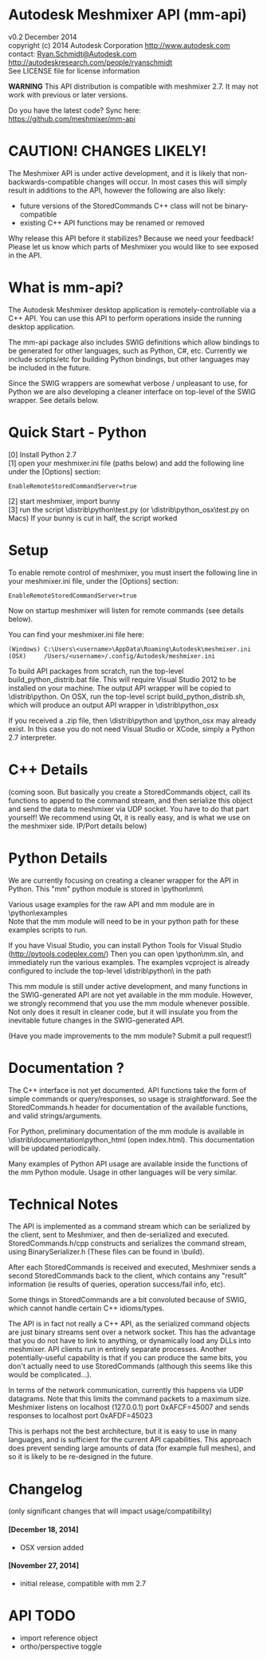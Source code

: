 # Autodesk Meshmixer API  (mm-api)  
v0.2 December 2014  
copyright (c) 2014 Autodesk Corporation    http://www.autodesk.com  
contact:   Ryan.Schmidt@Autodesk.com       http://autodeskresearch.com/people/ryanschmidt  
See LICENSE file for license information  

**WARNING** This API distribution is compatible with meshmixer 2.7.
It may not work with previous or later versions.

Do you have the latest code? Sync here: https://github.com/meshmixer/mm-api


CAUTION! CHANGES LIKELY! 
===================================================
The Meshmixer API is under active development, and it is
likely that non-backwards-compatible changes will occur. 
In most cases this will simply result in additions to the API, 
however the following are also likely:
   - future versions of the StoredCommands C++ class will not be binary-compatible
   - existing C++ API functions may be renamed or removed

Why release this API before it stabilizes? Because we need
your feedback! Please let us know which parts of Meshmixer
you would like to see exposed in the API.


What is mm-api?
===============
The Autodesk Meshmixer desktop application is remotely-controllable via a 
C++ API. You can use this API to perform operations inside the running
desktop application. 

The mm-api package also includes SWIG definitions which allow bindings
to be generated for other languages, such as Python, C#, etc.
Currently we include scripts/etc for building Python bindings,
but other languages may be included in the future.

Since the SWIG wrappers are somewhat verbose / unpleasant to use,
for Python we are also developing a cleaner interface on top-level
of the SWIG wrapper. See details below.



Quick Start - Python
====================
[0] Install Python 2.7  
[1] open your meshmixer.ini file (paths below) and add the following 
   line under the [Options] section:   

    EnableRemoteStoredCommandServer=true

[2] start meshmixer, import bunny  
[3] run the script \distrib\python\test.py (or \distrib\python_osx\test.py on Macs)
   If your bunny is cut in half, the script worked

   
   

Setup
========

To enable remote control of meshmixer, you must insert the following line
in your meshmixer.ini file, under the [Options] section:
   
    EnableRemoteStoredCommandServer=true
   
Now on startup meshmixer will listen for remote commands (see details below).

You can find your meshmixer.ini file here:

    (Windows) C:\Users\<username>\AppData\Roaming\Autodesk\meshmixer.ini  
    (OSX)     /Users/<username>/.config/Autodesk/meshmixer.ini

To build API packages from scratch, run the top-level build_python_distrib.bat file.
This will require Visual Studio 2012 to be installed on your machine.
The output API wrapper will be copied to \distrib\python.
On OSX, run the top-level script build_python_distrib.sh, which will
produce an output API wrapper in \distrib\python_osx

If you received a .zip file, then \distrib\python and \python_osx may already exist. 
In this case you do not need Visual Studio or XCode, simply a Python 2.7 interpreter.


C++ Details
==============

(coming soon. But basically you create a StoredCommands object, call its functions to append to the command stream, and then serialize this object and send the data to meshmixer via UDP socket. You have to do that part yourself! We recommend using Qt, it is really easy, and is what we use on the meshmixer side. IP/Port details below)


Python Details
==============

We are currently focusing on creating a cleaner wrapper for the API in Python.
This "mm" python module is stored in \python\mm\

Various usage examples for the raw API and mm module are in \python\examples\
Note that the mm module will need to be in your python path for these
examples scripts to run.

If you have Visual Studio, you can install Python Tools for Visual Studio 
(http://pytools.codeplex.com/) Then you can open \python\mm.sln, and 
immediately run the various examples. The examples vcproject is already
configured to include the top-level \distrib\python\ in the path

This mm module is still under active development, and many functions in the 
SWIG-generated API are not yet available in the mm module. However, we strongly
recommend that you use the mm module whenever possible. Not only does it
result in cleaner code, but it will insulate you from the inevitable
future changes in the SWIG-generated API.

(Have you made improvements to the mm module? Submit a pull request!)



Documentation ?  
===============

The C++ interface is not yet documented. 
API functions take the form of simple commands or query/responses, so usage
is straightforward. See the StoredCommands.h header for documentation of the
available functions, and valid strings/arguments.

For Python, preliminary documentation of the mm module is available in
\distrib\documentation\python_html (open index.html).
This documentation will be updated periodically.

Many examples of Python API usage are available inside the functions of
the mm Python module. Usage in other languages will be very similar.
	  

Technical Notes
===============

The API is implemented as a command stream which can be serialized by
the client, sent to Meshmixer, and then de-serialized and executed.
StoredCommands.h/cpp constructs and serializes the command stream,
using BinarySerializer.h (These files can be found in \build\).

After each StoredCommands is received and executed, Meshmixer sends
a second StoredCommands back to the client, which contains any
"result" information (ie results of queries, operation success/fail info, etc).

Some things in StoredCommands are a bit convoluted because of SWIG,
which cannot handle certain C++ idioms/types. 

The API is in fact not really a C++ API, as the serialized command objects
are just binary streams sent over a network socket. This has the
advantage that you do not have to link to anything, or dynamically
load any DLLs into meshmixer. API clients run in entirely separate processes.
Another potentially-useful capability is that if you can produce the same bits, 
you don't actually need to use StoredCommands (although this seems like this would be complicated...).

In terms of the network communication, currently this happens via UDP datagrams.
Note that this limits the command packets to a maximum size.
Meshmixer listens on localhost (127.0.0.1) port 0xAFCF=45007
and sends responses to localhost port 0xAFDF=45023
 
This is perhaps not the best architecture, but it is easy to use in
many languages, and is sufficient for the current API capabilities.
This approach does prevent sending large amounts of data (for example full meshes), 
and so it is likely to be re-designed in the future. 



Changelog
===========
(only significant changes that will impact usage/compatibility)

#### [December 18, 2014]
- OSX version added

#### [November 27, 2014]
- initial release, compatible with mm 2.7
 

API TODO
=========
- import reference object
- ortho/perspective toggle

